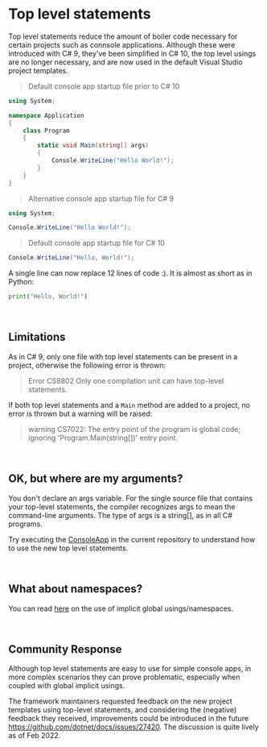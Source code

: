 # Top level statements

Top level statements reduce the amount of boiler code necessary for certain projects such as connsole applications.
Although these were introduced with C# 9, they've been simplified in C# 10, the top level usings are no longer necessary, and are now used in the default Visual Studio project templates.

> Default console app startup file prior to C# 10

```C#
using System;

namespace Application
{
    class Program
    {
        static void Main(string[] args)
        {
            Console.WriteLine("Hello World!");
        }
    }
}
```

> Alternative console app startup file for C# 9

```C#
using System;

Console.WriteLine("Hello World!");

```
> Default console app startup file for C# 10

```C#
Console.WriteLine("Hello, World!");
```

A single line can now replace 12 lines of code :). It is almost as short as in Python:

```Python
print("Hello, World!")
```

<br/>

## Limitations

As in C# 9, only one file with top level statements can be present in a project, otherwise the following error is thrown: 

> Error	CS8802	Only one compilation unit can have top-level statements.

If both top level statements and a `Main` method are added to a project, no error is thrown but a warning will be raised:

> warning CS7022: The entry point of the program is global code; ignoring 'Program.Main(string[])' entry point.

<br/>

## OK, but where are my arguments?

You don't declare an args variable. For the single source file that contains your top-level statements, the compiler recognizes args to mean the command-line arguments. The type of args is a string[], as in all C# programs.

Try executing the [ConsoleApp](https://github.com/buggy-line/dotnetsix/blob/main/ConsoleApp/Program.cs) in the current repository to understand how to use the new top level statements.

<br/>

## What about namespaces?

You can read [here](GlobalAndImplicitUsings.md) on the use of implicit global usings/namespaces.

<br/>

## Community Response

Although top level statements are easy to use for simple console apps, in more complex scenarios they can prove problematic, especially when coupled with global implicit usings. 

The framework maintainers requested feedback on the new project templates using top-level statements, and considering the (negative) feedback they received, improvements could be introduced in the future https://github.com/dotnet/docs/issues/27420. The discussion is quite lively as of Feb 2022.